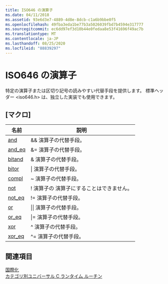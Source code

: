 ```yaml
---
title: ISO646 の演算子
ms.date: 04/11/2018
ms.assetid: 93e6d3e7-4889-4d8e-8dcb-c1a6b9bbe0f5
ms.openlocfilehash: 49fba3eda1be77b3a5026039fbd7b4594e317777
ms.sourcegitcommit: ec6dd97ef3d10b44e0fedaa8e53f41696f49ac7b
ms.translationtype: MT
ms.contentlocale: ja-JP
ms.lasthandoff: 08/25/2020
ms.locfileid: "88839297"
---
```

# <a name="iso646-operators"></a>ISO646 の演算子

特定の演算子または区切り記号の読みやすい代替手段を提供します。 標準ヘッダー \<iso646.h> は、独立した実装でも使用できます。

## <a name="macros"></a>[マクロ]

|名前|説明|
|-|-|
|[and](../c-runtime-library/reference/and.md)|&& 演算子の代替手段。|
|[and_eq](../c-runtime-library/reference/and-eq.md)|&= 演算子の代替手段。|
|[bitand](../c-runtime-library/reference/bitand.md)|& 演算子の代替手段。|
|[bitor](../c-runtime-library/reference/bitor.md)|&#124; 演算子の代替手段。|
|[compl](../c-runtime-library/reference/compl.md)|~ 演算子の代替手段。|
|[not](../c-runtime-library/reference/not.md)|! 演算子の 演算子にすることはできません。|
|[not_eq](../c-runtime-library/reference/not-eq.md)|!= 演算子の代替手段。|
|[or](../c-runtime-library/reference/or.md)|&#124;&#124; 演算子の代替手段。|
|[or_eq](../c-runtime-library/reference/or-eq.md)|&#124;= 演算子の代替手段。|
|[xor](../c-runtime-library/reference/xor.md)|^ 演算子の代替手段。|
|[xor_eq](../c-runtime-library/reference/xor-eq.md)|^= 演算子の代替手段。|

## <a name="see-also"></a>関連項目

[国際化](../c-runtime-library/internationalization.md)<br/>
[カテゴリ別ユニバーサル C ランタイム ルーチン](../c-runtime-library/run-time-routines-by-category.md)<br/>
